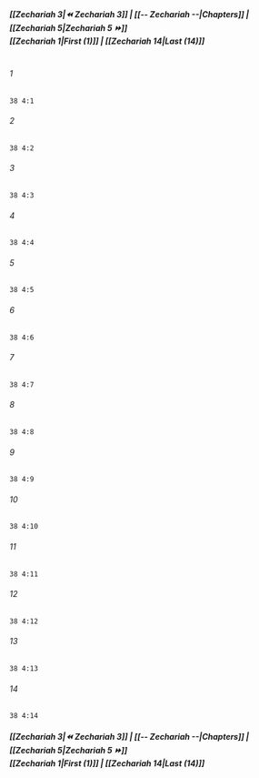 
##### **[[Zechariah 3|⏪ Zechariah 3]] | [[-- Zechariah --|Chapters]] | [[Zechariah 5|Zechariah 5 ⏩]]**<br>**[[Zechariah 1|First (1)]] | [[Zechariah 14|Last (14)]]**<br><br>

###### 1
``` verse
38 4:1
```
###### 2
``` verse
38 4:2
```
###### 3
``` verse
38 4:3
```
###### 4
``` verse
38 4:4
```
###### 5
``` verse
38 4:5
```
###### 6
``` verse
38 4:6
```
###### 7
``` verse
38 4:7
```
###### 8
``` verse
38 4:8
```
###### 9
``` verse
38 4:9
```
###### 10
``` verse
38 4:10
```
###### 11
``` verse
38 4:11
```
###### 12
``` verse
38 4:12
```
###### 13
``` verse
38 4:13
```
###### 14
``` verse
38 4:14
```

##### **[[Zechariah 3|⏪ Zechariah 3]] | [[-- Zechariah --|Chapters]] | [[Zechariah 5|Zechariah 5 ⏩]]**<br>**[[Zechariah 1|First (1)]] | [[Zechariah 14|Last (14)]]**
